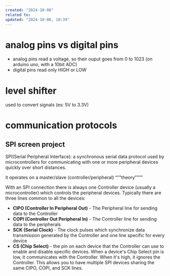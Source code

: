 ```yaml
---
created: "2024-10-08"
related to: 
updated: "2024-10-08, 10:39"
---
```

# analog pins vs digital pins
- analog pins read a voltage, so their ouput goes from 0 to 1023 (on arduino uno, with a 10bit ADC)
- digital pins read only HIGH or LOW
# level shifter
used to convert signals (es: 5V to 3.3V)
# communication protocols

## SPI screen project

SPI(Serial Peripheral Interface): a synchronous serial data protocol used by microcontrollers for communicating with one or more peripheral devices quickly over short distances.

it operates on a master/slave (controller/peripheral) “””theory””””

With an SPI connection there is always one Controller device (usually a microcontroller) which controls the peripheral devices. Typically there are three lines common to all the devices:
- **CIPO (Controller In Peripheral Out)** - The Peripheral line for sending data to the Controller
- **COPI (Controller Out Peripheral In)** - The Controller line for sending data to the peripherals
- **SCK (Serial Clock)** - The clock pulses which synchronize data transmission generated by the Controller
and one line specific for every device
- **CS (Chip Select)** - the pin on each device that the Controller can use to enable and disable specific devices.
When a device's Chip Select pin is low, it communicates with the Controller. When it's high, it ignores the Controller. This allows you to have multiple SPI devices sharing the same CIPO, COPI, and SCK lines.